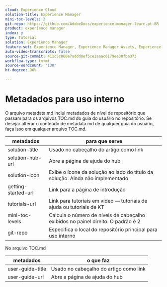 ```yaml
---
cloud: Experience Cloud
solution-title: Experience Manager
mini-toc-levels: 2
git-repo: https://github.com/AdobeDocs/experience-manager-learn.pt-BR
product: experience manager
index: y
type: Tutorial
solution: Experience Manager
feature-set: Experience Manager, Experience Manager Assets, Experience Manager Cloud Manager, Experience Manager Forms, Experience Manager Screens, Experience Manager Sites
auto-video-transcripts: false
source-git-commit: 411c5c060e7addd0ef5ce1aaac6179ee30fba373
workflow-type: tm+mt
source-wordcount: '130'
ht-degree: 96%

---
```



# Metadados para uso interno

O arquivo metadata.md inclui metadados de nível de repositório que passam para os arquivos TOC.md do guia do usuário no repositório. Se desejar alterar o conteúdo de metadata.md de qualquer guia do usuário, faça isso em qualquer arquivo TOC.md.

| metadados | para que serve |
|--- |--- |
| solution-title | Usado no cabeçalho do artigo como link |
| solution-hub-url | Abre a página de ajuda do hub |
| solution-icon | Exibe o ícone da solução ao lado do título da solução. Ainda não implementado |
| getting-started-url | Link para a página de introdução |
| tutorials-url | Link para tutoriais em vídeo — tutoriais de ajuda ou tutoriais de KT |
| mini-toc-levels | Calcula o número de níveis de cabeçalho exibidos no painel direito. O padrão é 2 |
| git-repo | Especifica o local do repositório principal para uso interno |

No arquivo TOC.md

| metadados | o que faz |
|--- |--- |
| user-guide-title | Usado no cabeçalho do artigo como link |
| user-guide-url | Abre a página de ajuda do hub |
